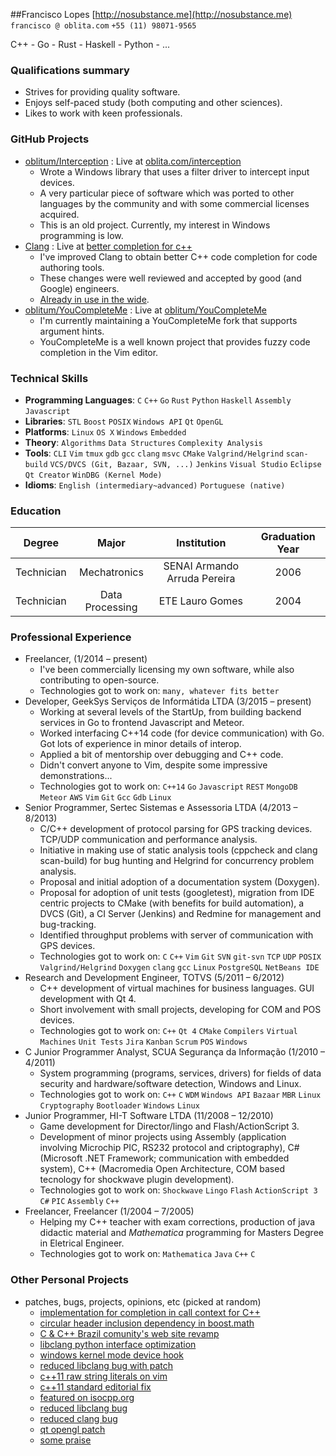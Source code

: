 ##Francisco Lopes
[http://nosubstance.me](http://nosubstance.me) `francisco @ oblita.com` `+55 (11) 98071-9565`

C++ - Go - Rust - Haskell - Python - ...

### Qualifications summary
* Strives for providing quality software.
* Enjoys self-paced study (both computing and other sciences).
* Likes to work with keen professionals.

### GitHub Projects
* [oblitum/Interception](http://github.com/oblitum/Interception) : Live at [oblita.com/interception](http://oblita.com/interception)
    - Wrote a Windows library that uses a filter driver to intercept input devices.
    - A very particular piece of software which was ported to other languages by the community and with some commercial licenses acquired.
    - This is an old project. Currently, my interest in Windows programming is low.
* [Clang](http://github.com/Clang) : Live at [better completion for c++](http://nosubstance.me/articles/2015-01-29-better-completion-for-cpp/)
    - I've improved Clang to obtain better C++ code completion for code authoring tools.
    - These changes were well reviewed and accepted by good (and Google) engineers.
    - [Already in use in the wide](https://twitter.com/mjhutchinson/status/619546569025556480).
* [oblitum/YouCompleteMe](http://github.com/oblitum/YouCompleteMe) : Live at [oblitum/YouCompleteMe](https://github.com/oblitum/YouCompleteMe/)
    - I'm currently maintaining a YouCompleteMe fork that supports argument hints.
    - YouCompleteMe is a well known project that provides fuzzy code completion in the Vim editor.

### Technical Skills
* **Programming Languages**: `C` `C++` `Go` `Rust` `Python` `Haskell` `Assembly` `Javascript` 
* **Libraries**: `STL` `Boost` `POSIX` `Windows API` `Qt` `OpenGL` 
* **Platforms**: `Linux` `OS X` `Windows` `Embedded` 
* **Theory**: `Algorithms` `Data Structures` `Complexity Analysis` 
* **Tools**: `CLI` `Vim` `tmux` `gdb` `gcc` `clang` `msvc` `CMake` `Valgrind/Helgrind` `scan-build` `VCS/DVCS (Git, Bazaar, SVN, ...)` `Jenkins` `Visual Studio` `Eclipse` `Qt Creator` `WinDBG (Kernel Mode)` 
* **Idioms**: `English (intermediary~advanced)` `Portuguese (native)` 

### Education
 Degree | Major | Institution | Graduation Year
:--:|:--:|:--:|:--:
Technician | Mechatronics | SENAI Armando Arruda Pereira | 2006
Technician | Data Processing | ETE Lauro Gomes | 2004


### Professional Experience
* Freelancer,  (1/2014 – present)
    - I've been commercially licensing my own software, while also contributing to open-source.
    - Technologies got to work on: `many, whatever fits better` 
* Developer, GeekSys Serviços de Informátida LTDA (3/2015 – present)
    - Working at several levels of the StartUp, from building backend services in Go to frontend Javascript and Meteor.
    - Worked interfacing C++14 code (for device communication) with Go. Got lots of experience in minor details of interop.
    - Applied a bit of mentorship over debugging and C++ code.
    - Didn't convert anyone to Vim, despite some impressive demonstrations...
    - Technologies got to work on: `C++14` `Go` `Javascript` `REST` `MongoDB` `Meteor` `AWS` `Vim` `Git` `Gcc` `Gdb` `Linux` 
* Senior Programmer, Sertec Sistemas e Assessoria LTDA (4/2013 – 8/2013)
    - C/C++ development of protocol parsing for GPS tracking devices. TCP/UDP communication and performance analysis.
    - Initiative in making use of static analysis tools (cppcheck and clang scan-build) for bug hunting and Helgrind for concurrency problem analysis.
    - Proposal and initial adoption of a documentation system (Doxygen).
    - Proposal for adoption of unit tests (googletest), migration from IDE centric projects to CMake (with benefits for build automation), a DVCS (Git), a CI Server (Jenkins) and Redmine for management and bug-tracking.
    - Identified throughput problems with server of communication with GPS devices.
    - Technologies got to work on: `C` `C++` `Vim` `Git` `SVN` `git-svn` `TCP` `UDP` `POSIX` `Valgrind/Helgrind` `Doxygen` `clang` `gcc` `Linux` `PostgreSQL` `NetBeans IDE` 
* Research and Development Engineer, TOTVS (5/2011 – 6/2012)
    - C++ development of virtual machines for business languages. GUI development with Qt 4.
    - Short involvement with small projects, developing for COM and POS devices.
    - Technologies got to work on: `C++` `Qt 4` `CMake` `Compilers` `Virtual Machines` `Unit Tests` `Jira` `Kanban` `Scrum` `POS` `Windows` 
* C Junior Programmer Analyst, SCUA Segurança da Informação (1/2010 – 4/2011)
    - System programming (programs, services, drivers) for fields of data security and hardware/software detection, Windows and Linux.
    - Technologies got to work on: `C++` `C` `WDM` `Windows API` `Bazaar` `MBR` `Linux` `Cryptography` `Bootloader` `Windows` `Linux` 
* Junior Programmer, HI-T Software LTDA (11/2008 – 12/2010)
    - Game development for Director/lingo and Flash/ActionScript 3.
    - Development of minor projects using Assembly (application involving Microchip PIC, RS232 protocol and criptography), C# (Microsoft .NET Framework; communication with embedded system), C++ (Macromedia Open Architecture, COM based tecnology for shockwave plugin development).
    - Technologies got to work on: `Shockwave` `Lingo` `Flash` `ActionScript 3` `C#` `PIC` `Assembly` `C++` 
* Freelancer, Freelancer (1/2004 – 7/2005)
    - Helping my C++ teacher with exam corrections, production of java didactic material and _Mathematica_ programming for Masters Degree in Eletrical Engineer.
    - Technologies got to work on: `Mathematica` `Java` `C++` `C` 

### Other Personal Projects
* patches, bugs, projects, opinions, etc (picked at random)
    - [implementation for completion in call context for C++](http://reviews.llvm.org/D6880)
    - [circular header inclusion dependency in boost.math   ](https://svn.boost.org/trac/boost/ticket/7999)
    - [C &amp; C++ Brazil comunity's web site revamp        ](http://ccppbrasil.github.io/about/)
    - [libclang python interface optimization               ](http://lists.cs.uiuc.edu/pipermail/cfe-commits/Week-of-Mon-20120813/062759.html)
    - [windows kernel mode device hook                      ](http://oblita.com/interception.html)
    - [reduced libclang bug with patch                      ](http://llvm.org/bugs/show_bug.cgi?id=13699)
    - [c++11 raw string literals on vim                     ](https://github.com/vim-jp/cpp-vim/pull/14)
    - [c++11 standard editorial fix                         ](https://github.com/cplusplus/draft/pull/37)
    - [featured on isocpp.org                               ](http://isocpp.org/blog/2014/01/special-chars)
    - [reduced libclang bug                                 ](http://llvm.org/bugs/show_bug.cgi?id=13616)
    - [reduced clang bug                                    ](http://llvm.org/bugs/show_bug.cgi?id=14486)
    - [qt opengl patch                                      ](https://bugreports.qt-project.org/browse/QTBUG-13503)
    - [some praise                                          ](https://github.com/Valloric/YouCompleteMe/issues/669#issuecomment-31697627)







